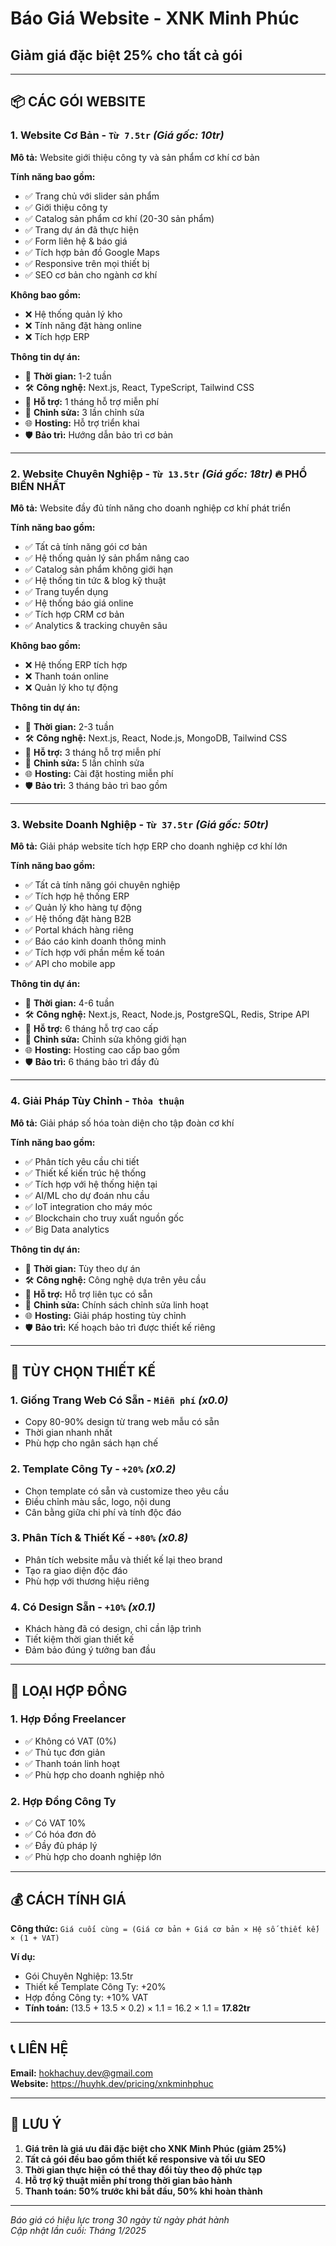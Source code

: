 # Báo Giá Website - XNK Minh Phúc
## Giảm giá đặc biệt 25% cho tất cả gói

---

## 📦 **CÁC GÓI WEBSITE**

### 1. **Website Cơ Bản** - `Từ 7.5tr` *(Giá gốc: 10tr)*

**Mô tả:** Website giới thiệu công ty và sản phẩm cơ khí cơ bản

**Tính năng bao gồm:**
- ✅ Trang chủ với slider sản phẩm
- ✅ Giới thiệu công ty
- ✅ Catalog sản phẩm cơ khí (20-30 sản phẩm)
- ✅ Trang dự án đã thực hiện
- ✅ Form liên hệ & báo giá
- ✅ Tích hợp bản đồ Google Maps
- ✅ Responsive trên mọi thiết bị
- ✅ SEO cơ bản cho ngành cơ khí

**Không bao gồm:**
- ❌ Hệ thống quản lý kho
- ❌ Tính năng đặt hàng online
- ❌ Tích hợp ERP

**Thông tin dự án:**
- 📅 **Thời gian:** 1-2 tuần
- 🛠️ **Công nghệ:** Next.js, React, TypeScript, Tailwind CSS
- 🔧 **Hỗ trợ:** 1 tháng hỗ trợ miễn phí
- 🔄 **Chỉnh sửa:** 3 lần chỉnh sửa
- 🌐 **Hosting:** Hỗ trợ triển khai
- 🛡️ **Bảo trì:** Hướng dẫn bảo trì cơ bản

---

### 2. **Website Chuyên Nghiệp** - `Từ 13.5tr` *(Giá gốc: 18tr)* 🔥 **PHỔ BIẾN NHẤT**

**Mô tả:** Website đầy đủ tính năng cho doanh nghiệp cơ khí phát triển

**Tính năng bao gồm:**
- ✅ Tất cả tính năng gói cơ bản
- ✅ Hệ thống quản lý sản phẩm nâng cao
- ✅ Catalog sản phẩm không giới hạn
- ✅ Hệ thống tin tức & blog kỹ thuật
- ✅ Trang tuyển dụng
- ✅ Hệ thống báo giá online
- ✅ Tích hợp CRM cơ bản
- ✅ Analytics & tracking chuyên sâu

**Không bao gồm:**
- ❌ Hệ thống ERP tích hợp
- ❌ Thanh toán online
- ❌ Quản lý kho tự động

**Thông tin dự án:**
- 📅 **Thời gian:** 2-3 tuần
- 🛠️ **Công nghệ:** Next.js, React, Node.js, MongoDB, Tailwind CSS
- 🔧 **Hỗ trợ:** 3 tháng hỗ trợ miễn phí
- 🔄 **Chỉnh sửa:** 5 lần chỉnh sửa
- 🌐 **Hosting:** Cài đặt hosting miễn phí
- 🛡️ **Bảo trì:** 3 tháng bảo trì bao gồm

---

### 3. **Website Doanh Nghiệp** - `Từ 37.5tr` *(Giá gốc: 50tr)*

**Mô tả:** Giải pháp website tích hợp ERP cho doanh nghiệp cơ khí lớn

**Tính năng bao gồm:**
- ✅ Tất cả tính năng gói chuyên nghiệp
- ✅ Tích hợp hệ thống ERP
- ✅ Quản lý kho hàng tự động
- ✅ Hệ thống đặt hàng B2B
- ✅ Portal khách hàng riêng
- ✅ Báo cáo kinh doanh thông minh
- ✅ Tích hợp với phần mềm kế toán
- ✅ API cho mobile app

**Thông tin dự án:**
- 📅 **Thời gian:** 4-6 tuần
- 🛠️ **Công nghệ:** Next.js, React, Node.js, PostgreSQL, Redis, Stripe API
- 🔧 **Hỗ trợ:** 6 tháng hỗ trợ cao cấp
- 🔄 **Chỉnh sửa:** Chỉnh sửa không giới hạn
- 🌐 **Hosting:** Hosting cao cấp bao gồm
- 🛡️ **Bảo trì:** 6 tháng bảo trì đầy đủ

---

### 4. **Giải Pháp Tùy Chỉnh** - `Thỏa thuận`

**Mô tả:** Giải pháp số hóa toàn diện cho tập đoàn cơ khí

**Tính năng bao gồm:**
- ✅ Phân tích yêu cầu chi tiết
- ✅ Thiết kế kiến trúc hệ thống
- ✅ Tích hợp với hệ thống hiện tại
- ✅ AI/ML cho dự đoán nhu cầu
- ✅ IoT integration cho máy móc
- ✅ Blockchain cho truy xuất nguồn gốc
- ✅ Big Data analytics

**Thông tin dự án:**
- 📅 **Thời gian:** Tùy theo dự án
- 🛠️ **Công nghệ:** Công nghệ dựa trên yêu cầu
- 🔧 **Hỗ trợ:** Hỗ trợ liên tục có sẵn
- 🔄 **Chỉnh sửa:** Chính sách chỉnh sửa linh hoạt
- 🌐 **Hosting:** Giải pháp hosting tùy chỉnh
- 🛡️ **Bảo trì:** Kế hoạch bảo trì được thiết kế riêng

---

## 🎨 **TÙY CHỌN THIẾT KẾ**

### 1. **Giống Trang Web Có Sẵn** - `Miễn phí` *(x0.0)*
- Copy 80-90% design từ trang web mẫu có sẵn
- Thời gian nhanh nhất
- Phù hợp cho ngân sách hạn chế

### 2. **Template Công Ty** - `+20%` *(x0.2)*
- Chọn template có sẵn và customize theo yêu cầu
- Điều chỉnh màu sắc, logo, nội dung
- Cân bằng giữa chi phí và tính độc đáo

### 3. **Phân Tích & Thiết Kế** - `+80%` *(x0.8)*
- Phân tích website mẫu và thiết kế lại theo brand
- Tạo ra giao diện độc đáo
- Phù hợp với thương hiệu riêng

### 4. **Có Design Sẵn** - `+10%` *(x0.1)*
- Khách hàng đã có design, chỉ cần lập trình
- Tiết kiệm thời gian thiết kế
- Đảm bảo đúng ý tưởng ban đầu

---

## 📄 **LOẠI HỢP ĐỒNG**

### 1. **Hợp Đồng Freelancer**
- ✅ Không có VAT (0%)
- ✅ Thủ tục đơn giản
- ✅ Thanh toán linh hoạt
- ✅ Phù hợp cho doanh nghiệp nhỏ

### 2. **Hợp Đồng Công Ty**
- ✅ Có VAT 10%
- ✅ Có hóa đơn đỏ
- ✅ Đầy đủ pháp lý
- ✅ Phù hợp cho doanh nghiệp lớn

---

## 💰 **CÁCH TÍNH GIÁ**

**Công thức:** `Giá cuối cùng = (Giá cơ bản + Giá cơ bản × Hệ số thiết kế) × (1 + VAT)`

**Ví dụ:**
- Gói Chuyên Nghiệp: 13.5tr
- Thiết kế Template Công Ty: +20%
- Hợp đồng Công ty: +10% VAT
- **Tính toán:** (13.5 + 13.5 × 0.2) × 1.1 = 16.2 × 1.1 = **17.82tr**

---

## 📞 **LIÊN HỆ**

**Email:** hokhachuy.dev@gmail.com  
**Website:** https://huyhk.dev/pricing/xnkminhphuc

---

## 🎯 **LƯU Ý**

1. **Giá trên là giá ưu đãi đặc biệt cho XNK Minh Phúc (giảm 25%)**
2. **Tất cả gói đều bao gồm thiết kế responsive và tối ưu SEO**
3. **Thời gian thực hiện có thể thay đổi tùy theo độ phức tạp**
4. **Hỗ trợ kỹ thuật miễn phí trong thời gian bảo hành**
5. **Thanh toán: 50% trước khi bắt đầu, 50% khi hoàn thành**

---

*Báo giá có hiệu lực trong 30 ngày từ ngày phát hành*  
*Cập nhật lần cuối: Tháng 1/2025* 